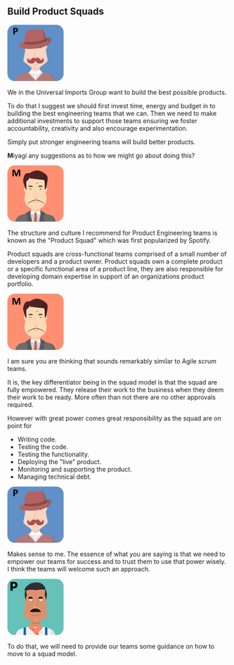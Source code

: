 ## Build Product Squads

![](assets/pennyworth.png)

We in the Universal Imports Group want to build the best possible products.

To do that I suggest we should first invest time, energy and budget in to building the best engineering teams that we can. Then we need to make additional investments to support those teams ensuring we foster accountability, creativity and also encourage experimentation.

Simply put stronger engineering teams will build better products.

**M**iyagi any suggestions as to how we might go about doing this?

![](assets/miyagi.png)

The structure and culture I recommend for Product Engineering teams is known as the "Product Squad" which was first popularized by Spotify.

Product squads are cross-functional teams comprised of a small number of developers and a product owner. Product squads own a complete product or a specific functional area of a product line, they are also responsible for developing domain expertise in support of an organizations product portfolio.

![](assets/miyagi.png)

I am sure you are thinking that sounds remarkably similar to Agile scrum teams.

It is, the key differentiator being in the squad model is that the squad are fully empowered.  They release their work to the business when they deem their work to be ready. More often than not there are no other approvals required.

However with great power comes great responsibility as the squad are on point for

- Writing code.
- Testing the code.
- Testing the functionality.
- Deploying the "live" product.
- Monitoring and supporting the product.
- Managing technical debt.

![](assets/pennyworth.png)

Makes sense to me. The essence of what you are saying is that we need to empower our teams for success and to trust them to use that power wisely. I think the teams will welcome such an approach.

![](assets/paulo.png)

To do that, we will need to provide our teams some guidance on how to move to a squad model.
